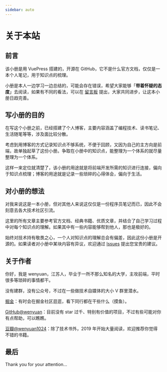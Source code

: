 ```yaml
---
sidebar: auto
---
```


# 关于本站

## 前言

该小册是用 VuePress 搭建的，开源在 GitHub，它不是什么官方文档，仅仅是一本个人笔记，用于知识点的梳理。

小册是本人一边学习一边总结的，可能会存在错误，希望大家能够「**带着怀疑的态度**」去阅读，如果有不同的看法，可以在 [留言板](https://github.com/wenyuan/fedbook/issues/new "留言版") 提出，大家共同进步，让这本小册日趋完善。

## 写小册的目的

在写这个小册之前，已经搭建了个人博客，主要内容涵盖了编程技术、读书笔记、生活随笔等等，涉及面比较分散。

考虑到用博客的方式记录知识点不够系统，不便于回顾，又因为自己的主方向是前端，故单独起草了这份小册。争取在小册中的知识点，能整理为一个体系的就尽量整理为一个体系。

这样一来定位就清楚了，该小册的用途就是将前端开发所需的知识进行连接，偏向于知识点梳理；博客的用途就是记录一些琐碎的心得体会，偏向于生活。

## 对小册的想法

对我来说这是一本小册，但对其他人来说这仅仅是一份程序员笔记而已，因此不会刻意去各大技术社区引流。

这里的所有文章主要参考官方文档、经典书籍、优质文章，并结合了自己学习过程中对每个知识点的理解。如果其中有一些内容能够帮到他人，那也是极好的。

始终对技术持有敬畏之心，一个人对知识点的理解总会有偏差，因此这份小册是开源的。如果读者对小册中某块内容有异议，欢迎通过 [Issues](https://github.com/wenyuan/fedbook/issues "issues") 提出您宝贵的建议。

## 关于作者

你好，我是 wenyuan，江苏人，毕业于一所不那么知名的大学，主攻前端，平时很多等琐碎的事情都干。

没有建群，没有公众号，不过在一些做技术自媒体的大小 V 群里潜水。

[掘金](https://juejin.im/user/3034307826029959 "掘金")：有时会在掘金社区逛逛，看下同行都在干些什么（摸鱼）。

[GitHub@wenyuan](https://github.com/wenyuan "GitHub")：目前没有 star 过千、特别有价值的项目，不过有些可能对你有点帮助，可以瞧瞧。

[豆瓣@wenyuan1024](https://www.douban.com/people/wenyuan1024/ "豆瓣")：除了技术书外，2019 年开始大量阅读，欢迎推荐你觉得不错的书籍。

## 最后

Thank you for your attention…
